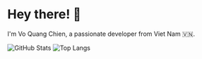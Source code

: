 # Hey there! 👋

I'm Vo Quang Chien, a passionate developer from Viet Nam 🇻🇳.

![GitHub Stats](https://github-readme-stats.vercel.app/api?username=2giosangmitom&show_icons=true&theme=radical&hide_border=true)
![Top Langs](https://github-readme-stats.vercel.app/api/top-langs/?username=2giosangmitom&theme=radical&hide_border=true&langs_count=20&layout=compact)

